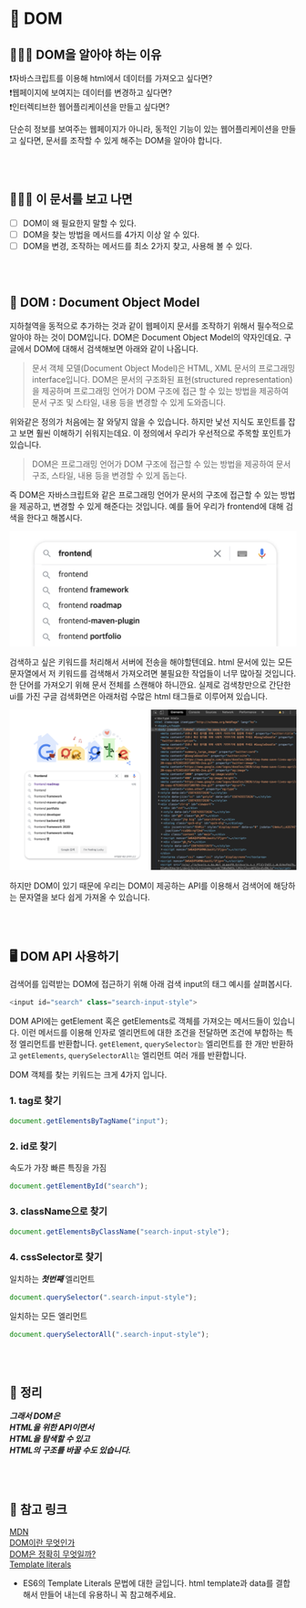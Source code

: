 # 📝 DOM

## 🧑🏼‍🚀 DOM을 알아야 하는 이유

❗자바스크립트를 이용해 html에서 데이터를 가져오고 싶다면?  
❗웹페이지에 보여지는 데이터를 변경하고 싶다면?  
❗인터렉티브한 웹어플리케이션을 만들고 싶다면?

단순히 정보를 보여주는 웹페이지가 아니라, 동적인 기능이 있는 웹어플리케이션을 만들고 싶다면, 문서를 조작할 수 있게 해주는 DOM을 알아야 합니다.

<br>
<br>

## 🙋🏻‍♂️ 이 문서를 보고 나면

- [ ] DOM이 왜 필요한지 말할 수 있다.
- [ ] DOM을 찾는 방법을 메서드를 4가지 이상 알 수 있다.
- [ ] DOM을 변경, 조작하는 메서드를 최소 2가지 찾고, 사용해 볼 수 있다.

<br>
<br>

## 📝 DOM : Document Object Model

지하철역을 동적으로 추가하는 것과 같이 웹페이지 문서를 조작하기 위해서 필수적으로 알아야 하는 것이 DOM입니다.
DOM은 Document Object Model의 약자인데요. 구글에서 DOM에 대해서 검색해보면 아래와 같이 나옵니다.

> 문서 객체 모델(Document Object Model)은 HTML, XML 문서의 프로그래밍 interface입니다. DOM은 문서의 구조화된 표현(structured representation)을 제공하며 프로그래밍 언어가 DOM 구조에 접근 할 수 있는 방법을 제공하여 문서 구조 및 스타일, 내용 등을 변경할 수 있게 도와줍니다.

위와같은 정의가 처음에는 잘 와닿지 않을 수 있습니다.
하지만 낯선 지식도 포인트를 잡고 보면 훨씬 이해하기 쉬워지는데요. 이 정의에서 우리가 우선적으로 주목할 포인트가 있습니다.

> DOM은 프로그래밍 언어가 DOM 구조에 접근할 수 있는 방법을 제공하여
> 문서 구조, 스타일, 내용 등을 변경할 수 있게 돕는다.

즉 DOM은 자바스크립트와 같은 프로그래밍 언어가 문서의 구조에 접근할 수 있는 방법을 제공하고, 변경할 수 있게 해준다는 것입니다.
예를 들어 우리가 frontend에 대해 검색을 한다고 해봅시다.

![images](./assets/1.png)

검색하고 싶은 키워드를 처리해서 서버에 전송을 해야할텐데요. html 문서에 있는 모든 문자열에서 저 키워드를 검색해서 가져오려면 불필요한 작업들이 너무 많아질 것입니다. 한 단어를 가져오기 위해 문서 전체를 스캔해야 하니깐요. 실제로 검색창만으로 간단한 ui를 가진 구글 검색화면은 아래처럼 수많은 html 태그들로 이루어져 있습니다.

![images](./assets/2.png)

하지만 DOM이 있기 때문에 우리는 DOM이 제공하는 API를 이용해서 검색어에 해당하는 문자열을 보다 쉽게 가져올 수 있습니다.

<br>
<br>

## 🖥️ DOM API 사용하기

검색어를 입력받는 DOM에 접근하기 위해 아래 검색 input의 태그 예시를 살펴봅시다.

```js
<input id="search" class="search-input-style">
```

DOM API에는 getElement 혹은 getElements로 객체를 가져오는 메서드들이 있습니다.
이런 메서드를 이용해 인자로 엘리먼트에 대한 조건을 전달하면 조건에 부합하는 특정 엘리먼트를 반환합니다.
`getElement`, `querySelector는` 엘리먼트를 한 개만 반환하고 `getElements`, `querySelectorAll는` 엘리먼트 여러 개를 반환합니다.

DOM 객체를 찾는 키워드는 크게 4가지 입니다.

### 1. tag로 찾기

```js
document.getElementsByTagName("input");
```

### 2. id로 찾기

속도가 가장 빠른 특징을 가짐

```js
document.getElementById("search");
```

### 3. className으로 찾기

```js
document.getElementsByClassName("search-input-style");
```

### 4. cssSelector로 찾기

일치하는 **_첫번째_** 엘리먼트

```js
document.querySelector(".search-input-style");
```

일치하는 모든 엘리먼트

```js
document.querySelectorAll(".search-input-style");
```

<br>
<br>

## 📘 정리

**_그래서 DOM은_**  
**_HTML을 위한 API이면서_**  
**_HTML을 탐색할 수 있고_**  
**_HTML의 구조를 바꿀 수도 있습니다._**

<br>
<br>

## 🔗 참고 링크

[MDN](https://developer.mozilla.org/ko/docs/Web/API/Document_Object_Model/Introduction)  
[DOM이란 무엇인가](https://velog.io/@godori/DOM이란-무엇인가)  
[DOM은 정확히 무엇일까?](https://wit.nts-corp.com/2019/02/14/5522)  
[Template literals](https://developer.mozilla.org/ko/docs/Web/JavaScript/Reference/Template_literals)

- ES6의 Template Literals 문법에 대한 글입니다. html template과 data를 결합해서 만들어 내는데 유용하니 꼭 참고해주세요.
